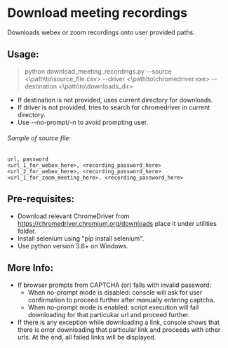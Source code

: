 # Download meeting recordings
Downloads webex or zoom recordings onto user provided paths.

## Usage:
> python download_meeting_recordings.py --source <\path\to\source_file.csv> --driver <\path\to\chromedriver.exe> --destination <\path\to\downloads_dir>
- If destination is not provided, uses current directory for downloads.
- If driver is not provided, tries to search for chromedriver in current directory.
- Use --no-prompt/-n to avoid prompting user.

###### Sample of source file:
```
url, password
<url_1_for_webex_here>, <recording_password_here>
<url_2_for_webex_here>, <recording_password_here>
<url_1_for_zoom_meeting_here>, <recording_password_here>
```

## Pre-requisites:
- Download relevant ChromeDriver from https://chromedriver.chromium.org/downloads place it under utilities folder.
- Install selenium using "pip install selenium".
- Use python version 3.6+ on Windows.

## More Info:
- If browser prompts from CAPTCHA (or) fails with invalid password:
    - When no-prompt mode is disabled: console will ask for user confirmation to proceed further after manually entering captcha.
    - When no-prompt mode is enabled: script execution will fail downloading for that particukar url and proceed further.
- If there is any exception while downloading a link, console shows that there is error downloading that particular link
and proceeds with other urls. At the end, all failed links will be displayed.
